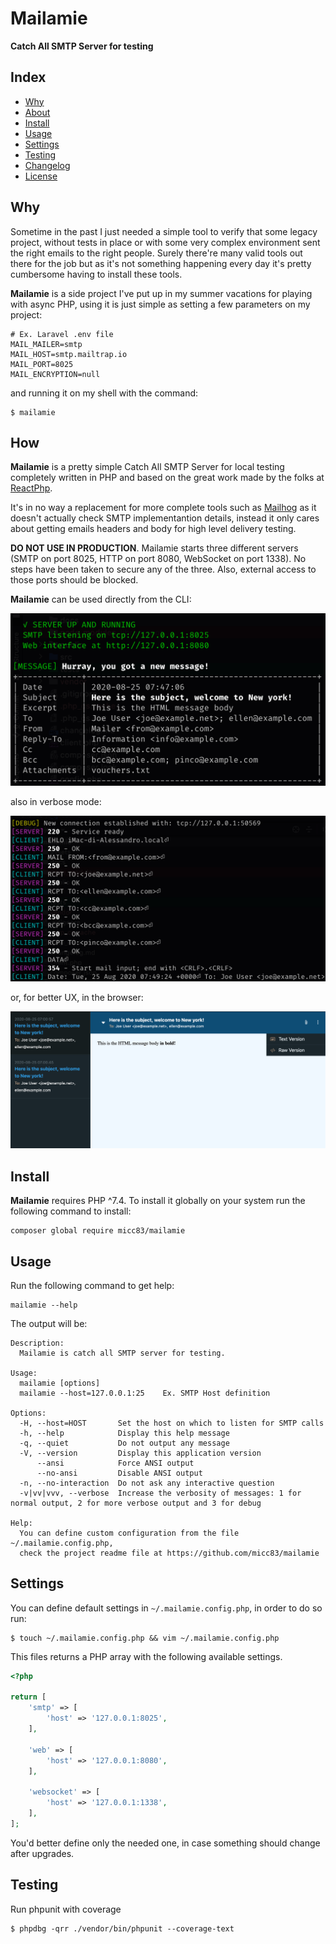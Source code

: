 # Mailamie
**Catch All SMTP Server for testing**

## Index

- [Why](#why)
- [About](#how)
- [Install](#install)
- [Usage](#usage)
- [Settings](#settings)
- [Testing](#testing)
- [Changelog](changelog.md)
- [License](license.md)

## Why

Sometime in the past I just needed a simple tool to verify that some legacy project, without tests in place or with some 
very complex environment sent the right emails to the right people. Surely there're many valid tools out there for the 
job but as it's not something happening every day it's pretty cumbersome having to install these tools.

**Mailamie** is a side project I've put up in my summer vacations for playing with async PHP, using it is just simple 
as setting a few parameters on my project:
```dotenv
# Ex. Laravel .env file
MAIL_MAILER=smtp
MAIL_HOST=smtp.mailtrap.io
MAIL_PORT=8025
MAIL_ENCRYPTION=null
```
and running it on my shell with the command:
```shell script
$ mailamie
```

## How

**Mailamie** is a pretty simple Catch All SMTP Server for local testing completely written in PHP and based on the great 
work made by the folks at [ReactPhp](https://reactphp.org/). 

It's in no way a replacement for more complete tools such as [Mailhog](https://github.com/mailhog/MailHog) as it doesn't 
actually check SMTP implementantion details, instead it only cares about getting emails headers and body for high level
delivery testing.

**DO NOT USE IN PRODUCTION**. Mailamie starts three different servers (SMTP on port 8025, HTTP on port 8080, WebSocket 
on port 1338). No steps have been taken to secure any of the three. Also, external access to those ports should be 
blocked.

**Mailamie** can be used directly from the CLI:

![](docs/cli.png)

also in verbose mode:

![](docs/cli-verbose.png)

or, for better UX, in the browser:

![](docs/web.png)

## Install

**Mailamie** requires PHP ^7.4. To install it globally on your system run the following command to install:

```shell script
composer global require micc83/mailamie
```

## Usage

Run the following command to get help:

```shell script
mailamie --help
```

The output will be:

```shell script
Description:
  Mailamie is catch all SMTP server for testing.

Usage:
  mailamie [options]
  mailamie --host=127.0.0.1:25    Ex. SMTP Host definition

Options:
  -H, --host=HOST       Set the host on which to listen for SMTP calls
  -h, --help            Display this help message
  -q, --quiet           Do not output any message
  -V, --version         Display this application version
      --ansi            Force ANSI output
      --no-ansi         Disable ANSI output
  -n, --no-interaction  Do not ask any interactive question
  -v|vv|vvv, --verbose  Increase the verbosity of messages: 1 for normal output, 2 for more verbose output and 3 for debug

Help:
  You can define custom configuration from the file ~/.mailamie.config.php,
  check the project readme file at https://github.com/micc83/mailamie
```

## Settings

You can define default settings in `~/.mailamie.config.php`, in order to do so run:

```shell script
$ touch ~/.mailamie.config.php && vim ~/.mailamie.config.php
```

This files returns a PHP array with the following available settings. 

```php
<?php

return [
    'smtp' => [
        'host' => '127.0.0.1:8025',
    ],

    'web' => [
        'host' => '127.0.0.1:8080',
    ],

    'websocket' => [
        'host' => '127.0.0.1:1338',
    ],
];
```

You'd better define only the needed one, in case something should change after upgrades.

## Testing
Run phpunit with coverage
```shell script
$ phpdbg -qrr ./vendor/bin/phpunit --coverage-text
```